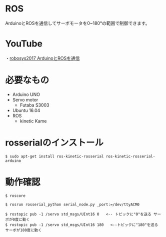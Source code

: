 # ROS
ArduinoとROSを通信してサーボモータを0~180°の範囲で制御できます。

# YouTube
・<a href="https://youtu.be/36kieCNJ7Kw" target=window>robosys2017 ArduinoとROSを通信</a>

# 必要なもの   
  * Arduino UNO   
* Servo motor  
  * Futaba S3003    
* Ubuntu 16.04  
* ROS  
  * kinetic Kame
# rosserialのインストール
```
$ sudo apt-get install ros-kinetic-rosserial ros-kinetic-rosserial-arduino
```
# 動作確認
```
$ roscore

$ rosrun rosserial_python serial_node.py _port:=/dev/ttyACM0

$ rostopic pub -1 /servo std_msgs/UInt16 0   <-- トピックに"0"を送る サーボが0度に動く
$ rostopic pub -1 /servo std_msgs/UInt16 180   <--トピックに"180"を送る サーボが180度に動く
```
